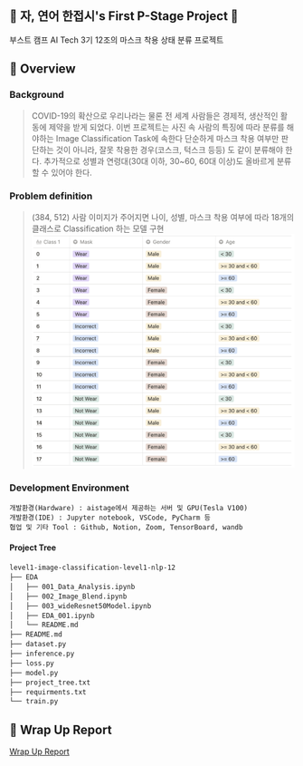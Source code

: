 ##  :penguin: 자, 연어 한접시's First P-Stage Project :penguin:
부스트 캠프 AI Tech 3기 12조의 마스크 착용 상태 분류 프로젝트

## :mag_right: Overview
### Background
> COVID-19의 확산으로 우리나라는 물론 전 세계 사람들은 경제적, 생산적인 활동에 제약을 받게 되었다. 
> 이번 프로젝트는 사진 속 사람의 특징에 따라 분류를 해야하는 Image Classification Task에 속한다
> 단순하게 마스크 착용 여부만 판단하는 것이 아니라, 잘못 착용한 경우(코스크, 턱스크 등등) 도 같이 분류해야 한다.
> 추가적으로 성별과 연령대(30대 이하, 30~60, 60대 이상)도 올바르게 분류할 수 있어야 한다.

### Problem definition
> (384, 512) 사람 이미지가 주어지면 나이, 성별, 마스크 착용 여부에 따라 18개의 클래스로 Classification 하는 모델 구현
![img](./material/class.png)

### Development Environment
    개발환경(Hardware) : aistage에서 제공하는 서버 및 GPU(Tesla V100)
    개발환경(IDE) : Jupyter notebook, VSCode, PyCharm 등
    협업 및 기타 Tool : Github, Notion, Zoom, TensorBoard, wandb

#### Project Tree
```bash
level1-image-classification-level1-nlp-12
├── EDA
│   ├── 001_Data_Analysis.ipynb
│   ├── 002_Image_Blend.ipynb
│   ├── 003_wideResnet50Model.ipynb
│   ├── EDA_001.ipynb
│   └── README.md
├── README.md
├── dataset.py
├── inference.py
├── loss.py
├── model.py
├── project_tree.txt
├── requirments.txt
└── train.py
```

## :page_facing_up: Wrap Up Report
[Wrap Up Report](./material/WrapUp%20%EB%A6%AC%ED%8F%AC%ED%8A%B8.pdf)